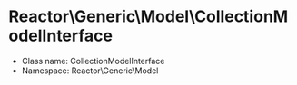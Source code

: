 Reactor\Generic\Model\CollectionModelInterface
===============






* Class name: CollectionModelInterface
* Namespace: Reactor\Generic\Model








